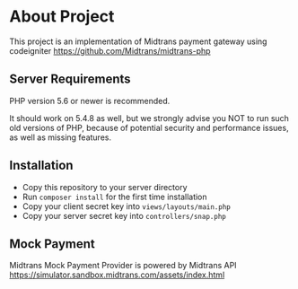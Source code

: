 # About Project

This project is an implementation of Midtrans payment gateway using codeigniter
https://github.com/Midtrans/midtrans-php

## Server Requirements

PHP version 5.6 or newer is recommended.

It should work on 5.4.8 as well, but we strongly advise you NOT to run such old versions of PHP, because of potential security and performance issues, as well as missing features.

## Installation

- Copy this repository to your server directory
- Run `composer install` for the first time installation
- Copy your client secret key into `views/layouts/main.php`
- Copy your server secret key into `controllers/snap.php`

## Mock Payment

Midtrans Mock Payment Provider is powered by Midtrans API
https://simulator.sandbox.midtrans.com/assets/index.html
